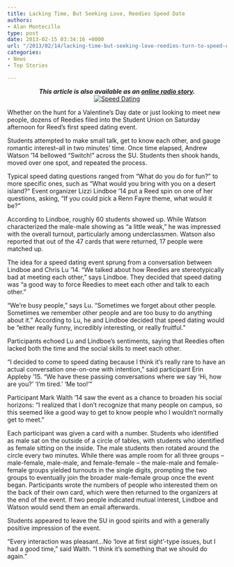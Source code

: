 ```yaml
---
title: Lacking Time, But Seeking Love, Reedies Speed Date
authors:
- Alan Montecillo
type: post
date: 2013-02-15 03:34:16 +0000
url: "/2013/02/14/lacking-time-but-seeking-love-reedies-turn-to-speed-dating/"
categories:
- News
- Top Stories

---
```

<p style="text-align: center;">
  <em><strong>This article is also available as an <a href="https://soundcloud.com/user134986409/reedies-speed-date" class="broken_link">online radio story</a>.</strong></em><br /> <a href="https://i2.wp.com/www.reedquest.org/wp-content/uploads/2013/02/Matchmaking-Color_web.jpg"><img class="aligncenter size-full wp-image-2060" alt="Speed Dating" src="https://i2.wp.com/www.reedquest.org/wp-content/uploads/2013/02/Matchmaking-Color_web.jpg?resize=770%2C430" data-recalc-dims="1" /></a>
</p>

Whether on the hunt for a Valentine’s Day date or just looking to meet new people, dozens of Reedies filed into the Student Union on Saturday afternoon for Reed’s first speed dating event.

Students attempted to make small talk, get to know each other, and gauge romantic interest–all in two minutes’ time. Once time elapsed, Andrew Watson ’14 bellowed “Switch!” across the SU. Students then shook hands, moved over one spot, and repeated the process.

Typical speed dating questions ranged from “What do you do for fun?” to more specific ones, such as “What would you bring with you on a desert island?“ Event organizer Lizzi Lindboe ’14 put a Reed spin on one of her questions, asking, “If you could pick a Renn Fayre theme, what would it be?”

According to Lindboe, roughly 60 students showed up. While Watson characterized the male-male showing as “a little weak,” he was impressed with the overall turnout, particularly among underclassmen. Watson also reported that out of the 47 cards that were returned, 17 people were matched up.

The idea for a speed dating event sprung from a conversation between Lindboe and Chris Lu ‘14. “We talked about how Reedies are stereotypically bad at meeting each other,” says Lindboe. They decided that speed dating was “a good way to force Reedies to meet each other and talk to each other.”

“We’re busy people,” says Lu. “Sometimes we forget about other people. Sometimes we remember other people and are too busy to do anything about it.” According to Lu, he and Lindboe decided that speed dating would be “either really funny, incredibly interesting, or really fruitful.”

Participants echoed Lu and Lindboe’s sentiments, saying that Reedies often lacked both the time and the social skills to meet each other.

“I decided to come to speed dating because I think it’s really rare to have an actual conversation one-on-one with intention,” said participant Erin Appleby ’15. “We have these passing conversations where we say ‘Hi, how are you?’ ‘I’m tired.’ ‘Me too!’”

Participant Mark Walth ’14 saw the event as a chance to broaden his social horizons: “I realized that I don’t recognize that many people on campus, so this seemed like a good way to get to know people who I wouldn’t normally get to meet.”

Each participant was given a card with a number. Students who identified as male sat on the outside of a circle of tables, with students who identified as female sitting on the inside. The male students then rotated around the circle every two minutes. While there was ample room for all three groups – male-female, male-male, and female-female – the male-male and female-female groups yielded turnouts in the single digits, prompting the two groups to eventually join the broader male-female group once the event began. Participants wrote the numbers of people who interested them on the back of their own card, which were then returned to the organizers at the end of the event. If two people indicated mutual interest, Lindboe and Watson would send them an email afterwards.

Students appeared to leave the SU in good spirits and with a generally positive impression of the event.

“Every interaction was pleasant…No ‘love at first sight’-type issues, but I had a good time,” said Walth. “I think it’s something that we should do again.”